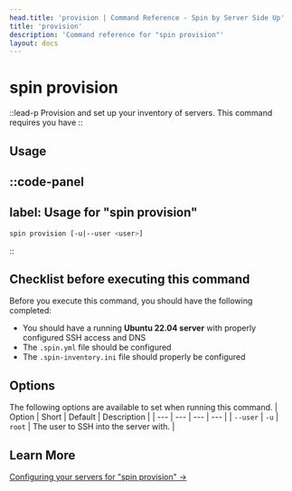 ```yaml
---
head.title: 'provision | Command Reference - Spin by Server Side Up'
title: 'provision'
description: 'Command reference for "spin provision"'
layout: docs
---
```

# spin provision
::lead-p
Provision and set up your inventory of servers. This command requires you have 
::

## Usage
::code-panel
---
label: Usage for "spin provision"
---
```bash
spin provision [-u|--user <user>]
```
::

## Checklist before executing this command
Before you execute this command, you should have the following completed:

- You should have a running **Ubuntu 22.04 server** with properly configured SSH access and DNS
- The `.spin.yml` file should be configured 
- The `.spin-inventory.ini` file should properly be configured

## Options
The following options are available to set when running this command.
| Option | Short | Default | Description |
| --- | --- | --- | --- |
| `--user` | `-u` | `root` | The user to SSH into the server with. |

## Learn More
[Configuring your servers for "spin provision" →](/docs/guide/preparing-your-servers-for-spin)